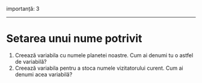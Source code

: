 importanță: 3

---

# Setarea unui nume potrivit

1. Creează variabila cu numele planetei noastre. Cum ai denumi tu o astfel de variabilă?
2. Creează variabila pentru a stoca numele vizitatorului curent. Cum ai denumi acea variabilă?